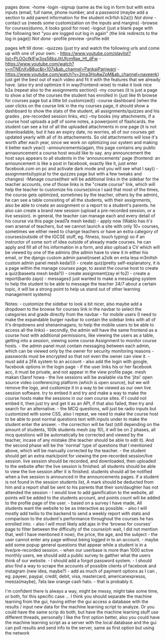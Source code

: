 pages done:
    -home
    -login
    -signup (same as the log in form but with extra inputs (email, full name, phone number, and a password (maybe add a section to add parent information for the student m3rfsh b2a))) *Not done*
    -contact us (needs some customization on the inputs and margins)
    -browse for courses(dunno, it looks good for now)
    -logout (just a blank page with the following text "you are logged out <a>log in again</a>" (the link redirects to the log in page)) *Not done*
    -profile preview
    -profile edit 
 

pages left till done:
    -quizzes (just try and watch the following urls and come up with one of your own:
                    - https://www.youtube.com/playlist?list=PLOOcfkIFw3os58bzJjtUfcmRae_Ht_dFw
                    - https://www.youtube.com/watch?v=nTNEnXyB8uc&t=107s&ab_channel=PankajPanjwani
                    - https://www.youtube.com/watch?v=2ma3HoAwZpM&ab_channel=naveenk)
            just get the best out of each video and fit it with the features that we already have. (also try and optimize it in way(frontend-wise) to make it look nice b2a (repeat also to the assignments section))
    -my courses (it is just a page to show a list of the courses the student has enrolled in (just like th browse for courses page but a little bit customized))
    -course dashboard (when the user clicks on the course link in the my courses page, it should show a dashboard to show the stats of the student, all assignments/quizzes and his grades , pre-recorded session links, etc)
    -my books (my attachments, if a course host uploads a pdf of some notes, a powerpoint of flashcards. the student can see a list of all the uploaded attachments in one page (it is not downloadable, but it has an expiry date, no worries, all of our courses get updated yearly with all of its attachements. So old attachments will lose it's worth after each year, since we work on optimizing our system and making it better each year))
    -announcements(again, this page contains any public annaouncement a course host would like to say. any announcement the host says appears to all students in the 'announcements' page (frontend: an announcement is like a post in facebook, exactly like it, just enter facebook.com on pc and activate dark mode and you will see what I say))
    -assignments(typical to the quizzes page but with a few tweaks and changes)
    -Manage course(their will be additional links in the sidebar for the teacher accounts, one of those links is the "create course" link, which will help the teacher to customize his course(since I said that most of the times, the course gets optimized, sometimes by the teacher, others by the admin), he can see a table consisting of all the students, with their assignments, also be able to create an assignment or a report to a student's parents. he also can create a brand new session (upload a pre-recorded session, or a live session). in general, the teacher can manage each and every detail of his course via this page (wad7a mesh keda))
    - apply now (Wablo has it's own arsenal of teachers, but we cannot launch a site with only 10+ courses, sometimes we either need to change teachers or have an extra category of courses(outside of the IGCSE stuff, eg. fitness, touch typing) so if an instructor of some sort of idea outside of already made courses. he can apply and fill all of his information in a form, and also upload a CV which will be viewed by one of the admins (the admin have to view it in either his email, or the django custom admin panel(nseet a2olk en enta lesa m3mltsh custom admin panel mesh keda!)))
    - create quiz(pretty self-explanatory, it is a page within the manage courses page, to assist the course host to create a quiz(baseeta mesh keda?))
    - create assignment(zay el fo2)
    - create a report(bardo zayo)
    - messages(I just wanted to make a messaging system to help the student to be able to message the teacher 24/7 about a certain topic, it will be a strong point to help us stand out of other learning management systems)


Notes:
    - customize the sidebar to look a bit nicer, also maybe add a dropdown to the browse for courses link in the navbar to select the categories and grade directly from the navbar
    - for mobile users (I need to make the expandable burger navbar to contain the sidebar links with all of it's dropdowns and shenaninagans, to help the mobile users to be able to access all the links)
    - secondly, the admin will have the same frontend as a course host with additional permissions, like viewing the users as a table, getting into a session, viewing some course Assignment to monitor course hosts.
    - the admin panel must contain messaging between each admin, which can be viewed only by the owner for security monitoring reasons
    - passwords must be encrypted so that not even the owner can view it.
    - must add a 2FA system to an account
    - also add the login with google, facebook options in the login page
    - if the user links his or her facebook acc, it must be private, and not appear in the view profile page. mesh makan t3arof howa
    - the live sessions will be available via the 'jitsi' open source video conferencing platform (which is open source), but we will remove the logo, and customize it in a way to be viewed as our own live session software. try to embed it and try and make a way to make the course hosts make the sessions in our own course sites. if I could not embed it, then just try and get it as an API, if that also failed, then try and search for an alternative.
    - the MCQ questions, will just be radio inputs but customized with some CSS, also I repeat, we need to make the course host to be able to post normal questions text with inputs under to make the student enter the answer.
    - the correction will be fast (still depending on the amount of students, 100k students mesh zay 10), it will be on 2 phases, all mcq questions will be automatically be corrected and viewed by the teacher, incase of any mistake (the teacher should be able to edit it). And the second phase will be the 'normal' type of questions that I mentioned above, which will be manually corrected by the teacher.
    - the student should get an extra mark/point for viewing the pre-recorded session/live session. live session should be recorded, and downloaded, then uploaded to the website after the live session is finished. all students should be able to view the live session after it is finished. students should all be notified when a live session is announced in the announcements pages. if a student is not found in the session students list, A mark should be deducted from him and a report shall be sent to his parents that their son/daughter has not attended the session
    - I would love to add gamification to the website, all points will be added to the students account, and points count will be added to the profile page of the user.
    - based on a survey I have made, All students want the website to be as interactive as possible.
    - also I will mostly add twilio to the backend to send a weekly report with stats and comparison to the student's performance throughout the courses he has enrolled into.
    - also I will most likely add ajax in the 'browse for courses' page to filter between the difficulty of the course(oh wait, I did not mention that, well I have mentioned it now), the price, the age, and the subject 
    - the user cannot enter any page without being logged in to an account.
    - maybe add some popup general questions that appear while a student is in a live/pre-recorded session.
    - when our userbase is more than 1000 active monthly users, we should add a public survey to gatther what the users think of our website.
    - I should add a forgot password system.
    - I should also find a way to scrape the accounts of possible clients of facebook and instagram (new idea, maybe?)
    - add as much of payment options as I can , eg. payeer, paypal, credit, debit, visa, mastercard, americanexpresss, meeza(maybe), 7ata law orange cash hato.
    - that is probably it.




I'm confident there is always a way, might be messy, might take some time, or both, for this specific case ... I think you should separate the machine learning from the gui, having either the gui access a database with the results / input new data for the machine learning script to analyze. Or you could have the same scrip do both, but have the machine learning stuff use different threads, personally I like the first option better, also you could have the machine learning script as a server with the local database and the gui can poll results and send info to the server, same as first option but using the network